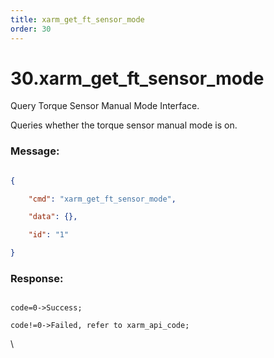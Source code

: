 ```yaml
---
title: xarm_get_ft_sensor_mode
order: 30
---
```

# 30.xarm\_get\_ft\_sensor\_mode



 



Query Torque Sensor Manual Mode Interface.

Queries whether the torque sensor manual mode is on.



### Message:  



```json

{

    "cmd": "xarm_get_ft_sensor_mode",

    "data": {},

    "id": "1"

}

```











### Response:     



```

code=0->Success;

code!=0->Failed, refer to xarm_api_code;

```



\










